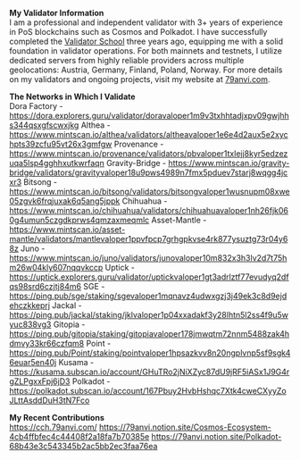**My Validator Information**<br>
I am a professional and independent validator with 3+ years of experience in PoS blockchains such as Cosmos and Polkadot. I have successfully completed the [Validator School](https://github.com/Distributed-Validators-Synctems/Validator-School) three years ago, equipping me with a solid foundation in validator operations.
For both mainnets and testnets, I utilize dedicated servers from highly reliable providers across multiple geolocations: Austria, Germany, Finland, Poland, Norway.
For more details on my validators and ongoing projects, visit my website at [79anvi.com](https://79anvi.com/).

**The Networks in Which I Validate**<br>
Dora Factory - https://dora.explorers.guru/validator/doravaloper1m9v3txhhtadjxpv09gwjhhs344qsxgfscwxjkg
Althea - https://www.mintscan.io/althea/validators/altheavaloper1e6e4d2aux5e2xychpts39zcfu95vt26x3gmfgw
Provenance - https://www.mintscan.io/provenance/validators/pbvaloper1txlejj8kyr5edzezuqa5lsp4gghhxutkwrfaqn
Gravity-Bridge - https://www.mintscan.io/gravity-bridge/validators/gravityvaloper18u9pws4989n7fmx5pduev7starj8wqgg4jcxr3
Bitsong - https://www.mintscan.io/bitsong/validators/bitsongvaloper1wusnupm08xwe05zgvk6frqjuxak6q5ang5jppk
Chihuahua - https://www.mintscan.io/chihuahua/validators/chihuahuavaloper1nh26fjk060g4umun5czgdkprws4qmzaxmeqmlc
Asset-Mantle - https://www.mintscan.io/asset-mantle/validators/mantlevaloper1ppvfpcp7grhgpkvse4rk877ysuztg73r04y68z
Juno - https://www.mintscan.io/juno/validators/junovaloper10m832x3h3lv2d7t75hm26w04kly607nqqvkccp
Uptick - https://uptick.explorers.guru/validator/uptickvaloper1gt3adrlztf77evudyq2dfqs98srd6czjtj84m6
SGE - https://ping.pub/sge/staking/sgevaloper1mqnavz4udwxgzj3j49ek3c8d9ejdehczkkeprj
Jackal - https://ping.pub/jackal/staking/jklvaloper1p04xxadakf3y28lhtn5l2ss4f9u5wyuc838vg3
Gitopia - https://ping.pub/gitopia/staking/gitopiavaloper178jmwqtm72nnm5488zak4hdmvy33kr66czfqm8
Point - https://ping.pub/Point/staking/pointvaloper1hpsazkvv8n20ngplvnp5sf9sgk46euar5en40j
Kusama - https://kusama.subscan.io/account/GHuTRo2jNiXZyc87dU9jRF5iASx1J9G4rgZLPgxxFpj6jD3
Polkadot - https://polkadot.subscan.io/account/167Pbuy2HvbHshqc7Xtk4cweCXyyZoJLttAsddDuH3tN7Fco

**My Recent Contributions**<br>
https://cch.79anvi.com/
https://79anvi.notion.site/Cosmos-Ecosystem-4cb4ffbfec4c44408f2a18fa7b70385e
https://79anvi.notion.site/Polkadot-68b43e3c543345b2ac5bb2ec3faa76ea
